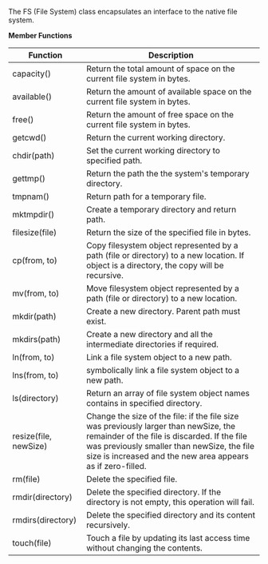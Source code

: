 The FS (File System) class encapsulates an interface to
the native file system.

**Member Functions**

| Function | Description |
| ------ | ----------- |
| capacity() | Return the total amount of space on the current file system in bytes. |
| available() | Return the amount of available space on the current file system in bytes. |
| free() | Return the amount of free space on the current file system in bytes. |
| getcwd() | Return the current working directory. |
| chdir(path) | Set the current working directory to specified path. |
| gettmp() | Return the path the the system's temporary directory. |
| tmpnam() | Return path for a temporary file. |
| mktmpdir() | Create a temporary directory and return path. |
| filesize(file) | Return the size of the specified file in bytes. |
| cp(from, to) | Copy filesystem object represented by a path (file or directory) to a new location. If object is a directory, the copy will be recursive. |
| mv(from, to) | Move filesystem object represented by a path (file or directory) to a new location. |
| mkdir(path) | Create a new directory. Parent path must exist. |
| mkdirs(path) | Create a new directory and all the intermediate directories if required. |
| ln(from, to) | Link a file system object to a new path. |
| lns(from, to) | symbolically link a file system object to a new path. |
| ls(directory) | Return an array of file system object names contains in specified directory. |
| resize(file, newSize) | Change the size of the file: if the file size was previously larger than newSize, the remainder of the file is discarded. If the file was previously smaller than newSize, the file size is increased and the new area appears as if zero-filled. |
| rm(file) | Delete the specified file. |
| rmdir(directory) | Delete the specified directory. If the directory is not empty, this operation will fail. |
| rmdirs(directory) | Delete the specified directory and its content recursively. |
| touch(file) | Touch a file by updating its last access time without changing the contents. |
